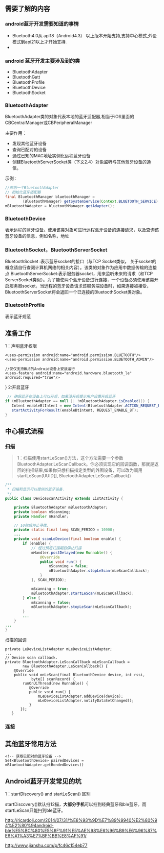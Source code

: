 ##  需要了解的内容

###   android蓝牙开发需要知道的事情

-  Bluetooth4.0从 api18（Android4.3） 以上版本开始支持,支持中心模式,外设模式到api21以上才开始支持.
-  

###  android 蓝牙开发主要涉及到的类

-  BluetoothAdapter
-  BluetoothGatt
-  BluetoothProfile
-  BluetoothDevice
-  BluetoothSocket



###  BluetoothAdapter

BluetoothAdapter类的对象代表本地的蓝牙适配器,相当于iOS里面的CBCentralManager或CBPeripheralManager

主要作用：

-  发现其他蓝牙设备
-  查询已配对的设备
-  通过已知的MAC地址实例化远程蓝牙设备
-  创建BluetoothServerSocket类（下文2.4）对象监听与其他蓝牙设备的通信。

示例：

````java 
//声明一个BluetoothAdapter
// 初始化蓝牙适配器
final BluetoothManager bluetoothManager =
        (BluetoothManager) getSystemService(Context.BLUETOOTH_SERVICE);
mBluetoothAdapter = bluetoothManager.getAdapter();
````

###  BluetoothDevice
表示远程的蓝牙设备。使用该类对象可进行远程蓝牙设备的连接请求，以及查询该蓝牙设备的信息，例如名称，地址

###  BluetoothSocket，BluetoothServerSocket
BluetoothSocket :表示蓝牙socket的接口（与TCP Socket类似， 关于socket的概念请自行查阅计算机网络的相关内容）。该类的对象作为应用中数据传输的连接点
BluetoothServerSocket:表示服务器socket，用来监听未来的请求（和TCP ServerSocket类似）。为了能使两个蓝牙设备进行连接，一个设备必须使用该类开启服务器socket，当远程的蓝牙设备请求该服务端设备时，如果连接被接受，BluetoothServerSocket将会返回一个已连接的BluetoothSocket类对象。

###   BluetoothProfile
表示蓝牙规范



##  准备工作

1：声明蓝牙权限 
````
<uses-permission android:name="android.permission.BLUETOOTH"/>
<uses-permission android:name="android.permission.BLUETOOTH_ADMIN"/>

//仅仅支持BLE的Android设备上安装运行
<uses-feature android:name="android.hardware.bluetooth_le" android:required="true"/>
````

}
2:开启蓝牙

````java
 // 确保蓝牙在设备上可以开启，如果没开启提示用户设置开启蓝牙
if (mBluetoothAdapter == null || !mBluetoothAdapter.isEnabled()) {
   Intent enableBtIntent = new Intent(BluetoothAdapter.ACTION_REQUEST_ENABLE);
   startActivityForResult(enableBtIntent, REQUEST_ENABLE_BT);
}
````


##  中心模式流程

###  扫描 
>  1：扫描使用startLeScan()方法，这个方法需要一个参数BluetoothAdapter.LeScanCallback。你必须实现它的回调函数，那就是返回的扫描结果,如果你只想扫描指定类型的外围设备，可以改为调用startLeScan(UUID[], BluetoothAdapter.LeScanCallback))

````java
/**
 * 扫描和显示可以提供的蓝牙设备.
 */
public class DeviceScanActivity extends ListActivity {

    private BluetoothAdapter mBluetoothAdapter;
    private boolean mScanning;
    private Handler mHandler;

    // 10秒后停止寻找.
    private static final long SCAN_PERIOD = 10000;
    ...
    private void scanLeDevice(final boolean enable) {
        if (enable) {
            // 经过预定扫描期后停止扫描
            mHandler.postDelayed(new Runnable() {
                @Override
                public void run() {
                    mScanning = false;
                    mBluetoothAdapter.stopLeScan(mLeScanCallback);
                }
            }, SCAN_PERIOD);

            mScanning = true;
            mBluetoothAdapter.startLeScan(mLeScanCallback);
        } else {
            mScanning = false;
            mBluetoothAdapter.stopLeScan(mLeScanCallback);
        }
        ...
    }
...
}
````


扫描的回调


````
private LeDeviceListAdapter mLeDeviceListAdapter;
...
// Device scan callback.
private BluetoothAdapter.LeScanCallback mLeScanCallback =
        new BluetoothAdapter.LeScanCallback() {
    @Override
    public void onLeScan(final BluetoothDevice device, int rssi,
            byte[] scanRecord) {
        runOnUiThread(new Runnable() {
           @Override
           public void run() {
               mLeDeviceListAdapter.addDevice(device);
               mLeDeviceListAdapter.notifyDataSetChanged();
           }
       });
   }

````

###  连接



##  其他蓝牙常用方法

````
<!-- 获取已配对的蓝牙设备 -->
Set<BluetoothDevice> pairedDevices = mBluetoothAdapter.getBondedDevices()
````

##  Android蓝牙开发常见的坑

1：startDiscovery() and startLeScan() 区别

startDiscovery()默认扫12描，**大部分手机**可以扫到经典蓝牙和ble蓝牙，而startLeScan只能扫到ble蓝牙。


http://ricardoli.com/2014/07/31/%E8%93%9D%E7%89%9940%E2%80%94%E2%80%94android-ble%E5%BC%80%E5%8F%91%E5%AE%98%E6%96%B9%E6%96%87%E6%A1%A3%E7%BF%BB%E8%AF%91/

http://www.jianshu.com/p/fc46c154eb77